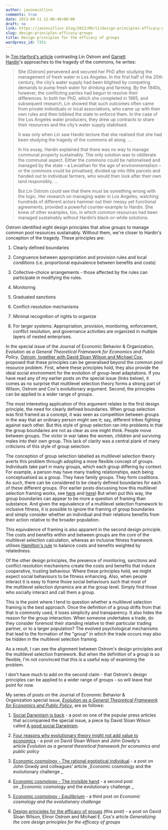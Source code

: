 ```yaml
---
author: jasonacollins
comments: true
date: 2013-09-11 12:06:46+00:00
draft: no
link: https://jasoncollins.blog/2013/09/11/design-principles-efficacy-groups/
slug: design-principles-efficacy-groups
title: Design principles for the efficacy of groups
wordpress_id: 7351
---
```


In [Tim Harford's article](http://timharford.com/2013/08/do-you-believe-in-sharing/) contrasting Lin Ostrom and [Garrett Hardin](https://jasoncollins.blog/2011/05/population-and-the-tragedy-of-the-commons/)'s approaches to the tragedy of the commons, he writes:


<blockquote>She [Ostrom] persevered and secured her PhD after studying the management of fresh water in Los Angeles. In the first half of the 20th century, the city’s water supply had been blighted by competing demands to pump fresh water for drinking and farming. By the 1940s, however, the conflicting parties had begun to resolve their differences. In both her PhD, which she completed in 1965, and subsequent research, Lin showed that such outcomes often came from private individuals or local associations, who came up with their own rules and then lobbied the state to enforce them. In the case of the Los Angeles water producers, they drew up contracts to share their resources and the city’s water supply stabilised.

It was only when Lin saw Hardin lecture that she realised that she had been studying the tragedy of the commons all along. ...

In his essay, Hardin explained that there was no way to manage communal property sustainably. The only solution was to obliterate the communal aspect. Either the commons could be nationalised and managed by the state – a Leviathan for the age of environmentalism – or the commons could be privatised, divided up into little parcels and handed out to individual farmers, who would then look after their own land responsibly. ...

But Lin Ostrom could see that there must be something wrong with the logic. Her research on managing water in Los Angeles, watching hundreds of different actors hammer out their messy yet functional agreements, provided a powerful counter-example to Hardin. She knew of other examples, too, in which common resources had been managed sustainably without Hardin’s black-or-white solutions.</blockquote>


Ostrom identified eight design principles that allow groups to manage common pool resources sustainably. Without them, we're closer to Hardin's conception of the tragedy. These principles are:



	
  1. Clearly defined boundaries

	
  2. Congruence between appropriation and provision rules and local conditions (i.e. proportional equivalence between benefits and costs)

	
  3. Collective-choice arrangements - those affected by the rules can participate in modifying the rules.

	
  4. Monitoring

	
  5. Graduated sanctions

	
  6. Conflict-resolution mechanisms

	
  7. Minimal recognition of rights to organize

	
  8. For larger systems: Appropriation, provision, monitoring, enforcement, conflict resolution, and governance activities are organized in multiple layers of nested enterprises.


In the special issue of the Journal of Economic Behavior & Organization, _Evolution as a General Theoretical Framework for Economics and Public Policy_, [Ostrom, together with David Sloan Wilson and Michael Cox](http://dx.doi.org/10.1016/j.jebo.2012.12.010), proposed that these principles can be generalised beyond the common pool resource problem. First, where these principles hold, they also provide the ideal social environment for the evolution of group-level adaptations. If you have read any of my earlier posts on the special issue (links below), it comes as no surprise that multilevel selection theory forms a strong part of Wilson, Ostrom and Cox's evolutionary argument. Second, the principles can be applied to a wider range of groups.

The most interesting application of this argument relates to the first design principle, the need for clearly defined boundaries. When group selection was first framed as a concept, it was seen as competition between groups in the way that an ordinary person might see it; say, different tribes fighting against each other. But this style of group selection ran into problems in that the group boundaries are not as clear as one might think. People move between groups. The victor in war takes the women, children and surviving males into their own group. This lack of clarity was a central plank of many criticisms of this style of group selection.

The conception of group selection labelled as multilevel selection theory averts this problem through adopting a more flexible concept of groups. Individuals take part in many groups, which each group differing by context. For example, a person may have many trading relationships, each being conceptualised as a group. They have family groups. They form coalitions. As such, there can be considered to be clearly defined boundaries for each of these different groups. (For earlier posts discussing how this multilevel selection framing works, see [here](https://jasoncollins.blog/2012/07/what-is-multilevel-selection/) and [here](https://jasoncollins.blog/2012/07/groups-kin-and-self-interest/)) But when put this way, the group boundaries can appear to be more a question of framing than substance. And given the equivalence of a multilevel selection framework to inclusive fitness, it is possible to ignore the framing of group boundaries and simply consider whether an individual and their relations benefits from their action relative to the broader population.

This equivalence of framing is also apparent in the second design principle. The costs and benefits within and between groups are the core of the multilevel selection calculation, whereas an inclusive fitness framework utilises [Hamilton's rule](http://en.wikipedia.org/wiki/Kin_selection#Hamilton.27s_rule) to balance costs and benefits weighted by relatedness.

Of the other design principles, the presence of monitoring, sanctions and conflict resolution mechanisms create the costs and benefits that induce cooperative, trusting behaviour. Where these principles hold, we might expect social behaviours to be fitness enhancing. Also, when people interact it is easy to frame those social behaviours such that most of the multilevel selection dynamics are at the group level. Simply find those who socially interact and call them a group.

This is the point where I tend to question whether a multilevel selection framing is the best approach. Once the definition of a group drifts from that that is commonly used, it loses simplicity and transparency. It also hides the reason for the group interaction. When someone undertakes a trade, do they consider foremost their standing relative to their particular trading partner, or to a larger population? The evolved psychological mechanisms that lead to the formation of the "group" in which the trade occurs may also be hidden in the multilevel selection framing.

As a result, I can see the alignment between Ostrom's design principles and the multilevel selection framework. But when the definition of a group is so flexible, I'm not convinced that this is a useful way of examining the problem.

I don't have much to add on the second claim - that Ostrom's design principles can be applied to a wider range of groups - so will leave that point for now.

My series of posts on the Journal of Economic Behavior & Organization special issue, [_Evolution as a General Theoretical Framework for Economics and Public Policy_](http://www.sciencedirect.com/science/journal/01672681/90/supp/S), are as follows:



	
  1. [Social Darwinism is back](https://jasoncollins.blog/2013/07/social-darwinism-is-back/) - a post on one of the popular press articles that accompanied the special issue, a piece by David Sloan Wilson called [A good social Darwinism](http://www.aeonmagazine.com/living-together/how-evolution-can-reform-economics/).

	
  2. [Four reasons why evolutionary theory might not add value to economics](https://jasoncollins.blog/2013/08/four-reasons-why-evolutionary-theory-might-not-add-value-to-economics/) - a post on David Sloan Wilson and John Gowdy's article _Evolution as a general theoretical framework for economics and public policy_

	
  3. [Economic cosmology - The rational egotistical individual](https://jasoncollins.blog/2013/08/economic-cosmology-the-rational-egotistical-individual/) - a post on John Gowdy and colleagues' article _Economic cosmology and the evolutionary challenge _

	
  4. [Economic cosmology - The invisible hand](https://jasoncollins.blog/2013/08/economic-cosmology-the-invisible-hand/) - a second post on _Economic cosmology and the evolutionary challenge _

	
  5. [Economic cosmology - Equilibrium](https://jasoncollins.blog/2013/08/economic-cosmology-equilibrium/) - a third post on _Economic cosmology and the evolutionary challenge_

	
  6. [Design principles for the efficacy of groups](https://jasoncollins.blog/2013/09/design-principles-efficacy-groups/) (this post) - a post on David Sloan Wilson, Elinor Ostrom and Michael E. Cox's article _Generalizing the core design principles for the efficacy of groups_


